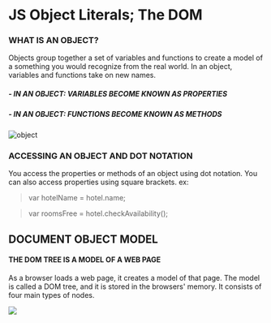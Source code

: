 # JS Object Literals; The DOM
### WHAT IS AN OBJECT?
Objects group together a set of variables and functions to create a model of a something you would recognize from the real world. In an object, variables and functions take on new names.

##### - IN AN OBJECT: VARIABLES BECOME KNOWN AS PROPERTIES
##### - IN AN OBJECT: FUNCTIONS BECOME KNOWN AS METHODS


![object](https://raw.githubusercontent.com/ATL-WDI-Curriculum/js-objects-and-json/master/images/object-property-method.jpg)

### ACCESSING AN OBJECT AND DOT NOTATION 
You access the properties or methods of an object using dot notation. You can also access properties using square brackets.
ex: 
>var hotelName = hotel.name;

>var roomsFree = hotel.checkAvailability();

## DOCUMENT OBJECT MODEL
#### THE DOM TREE IS A MODEL OF A WEB PAGE
As a browser loads a web page, it creates a model of that page. The model is called a DOM tree, and it is stored in the browsers' memory. It consists of four main types of nodes.

![](https://cf.ppt-online.org/files/slide/l/lG6hjyFR8carDYH7oVAtPW3exEOg0sSpQ1JKfm/slide-4.jpg)

